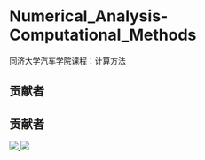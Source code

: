 # Numerical_Analysis-Computational_Methods
同济大学汽车学院课程：计算方法

## 贡献者
## 贡献者
<a href="https://github.com/weyumm/Numerical_Analysis-Computational_Methods/graphs/contributors">
  <img src="https://contrib.rocks/image?repo=weyumm/Numerical_Analysis-Computational_Methods" />
</a>
<a href="https://github.com/weyumm/Numerical_Analysis-Computational_Methods/graphs/contributors">
  <img src="https://contrib.rocks/image?repo=boatchanting/boatchanting.github.io" />
</a>

